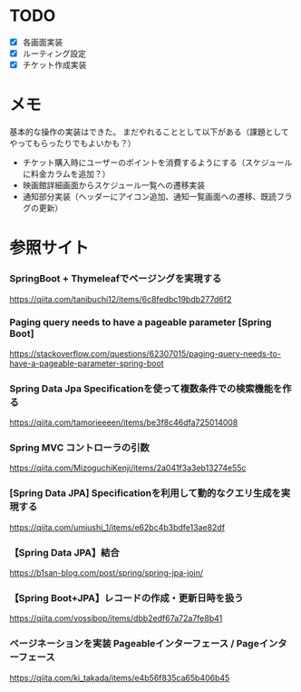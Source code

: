 # TODO
- [x] 各画面実装
- [x] ルーティング設定
- [x] チケット作成実装

# メモ
基本的な操作の実装はできた。
まだやれることとして以下がある（課題としてやってもらったりでもよいかも？）
- チケット購入時にユーザーのポイントを消費するようにする（スケジュールに料金カラムを追加？）
- 映画館詳細画面からスケジュール一覧への遷移実装
- 通知部分実装（ヘッダーにアイコン追加、通知一覧画面への遷移、既読フラグの更新）

# 参照サイト
### SpringBoot + Thymeleafでページングを実現する
https://qiita.com/tanibuchi12/items/6c8fedbc19bdb277d6f2

### Paging query needs to have a pageable parameter [Spring Boot]
https://stackoverflow.com/questions/62307015/paging-query-needs-to-have-a-pageable-parameter-spring-boot

### Spring Data Jpa Specificationを使って複数条件での検索機能を作る
https://qiita.com/tamorieeeen/items/be3f8c46dfa725014008

### Spring MVC コントローラの引数
https://qiita.com/MizoguchiKenji/items/2a041f3a3eb13274e55c

### [Spring Data JPA] Specificationを利用して動的なクエリ生成を実現する
https://qiita.com/umiushi_1/items/e62bc4b3bdfe13ae82df

### 【Spring Data JPA】結合
https://b1san-blog.com/post/spring/spring-jpa-join/

### 【Spring Boot+JPA】レコードの作成・更新日時を扱う
https://qiita.com/vossibop/items/dbb2edf67a72a7fe8b41

### ページネーションを実装 Pageableインターフェース / Pageインターフェース
https://qiita.com/ki_takada/items/e4b56f835ca65b406b45
